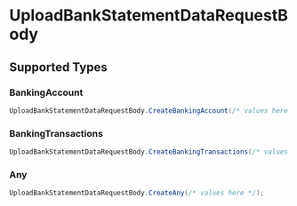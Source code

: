# UploadBankStatementDataRequestBody


## Supported Types

### BankingAccount

```csharp
UploadBankStatementDataRequestBody.CreateBankingAccount(/* values here */);
```

### BankingTransactions

```csharp
UploadBankStatementDataRequestBody.CreateBankingTransactions(/* values here */);
```

### Any

```csharp
UploadBankStatementDataRequestBody.CreateAny(/* values here */);
```
